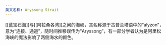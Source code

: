 ```yaml
---
英文名称: Aryssong Strait
---
```

[[蓝宝石海]]与[[阿拉桑各湾]]之间的海峡，其名称源于古普兰塔语中的“alyzon”，意为“连接、通道”，随时间推移误传为“Aryssong”，有一部分学者认为是阿里松海峡的魔法影响了两侧海水的颜色。